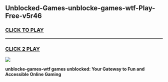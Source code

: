 
## Unblocked-Games-unblocke-games-wtf-Play-Free-v5r46
<h3>
<a href="https://premium76.site?title=unblocke-games-wtf&ref=19M">CLICK TO PLAY</a></h3>
<hr>

<h3>
<a href="https://premium76.site?title=unblocke-games-wtf&ref=19M">CLICK 2 PLAY</a>
  
</h3>

<a href="https://premium76.site?title=unblocke-games-wtf&ref=19M"><img src="https://clearcache.store/games.png"></a>


**unblocke-games-wtf games unblocked: Your Gateway to Fun and Accessible Online Gaming**
